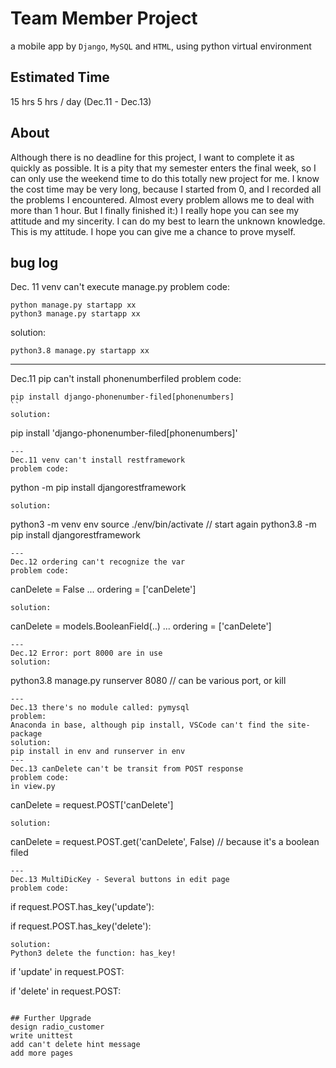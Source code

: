 # Team Member Project
a mobile app by `Django`, `MySQL` and `HTML`, using python virtual environment

## Estimated Time
15 hrs
5 hrs / day (Dec.11 - Dec.13) 

## About
Although there is no deadline for this project, I want to complete it as quickly as possible. It is a pity that my semester enters the final week, so I can only use the weekend time to do this totally new project for me.
I know the cost time may be very long, because I started from 0, and I recorded all the problems I encountered. Almost every problem allows me to deal with more than 1 hour. But I finally finished it:)
I really hope you can see my attitude and my sincerity. I can do my best to learn the unknown knowledge. This is my attitude. I hope you can give me a chance to prove myself.

## bug log
Dec. 11 venv can't execute manage.py
problem code: 
```
python manage.py startapp xx
python3 manage.py startapp xx
```
solution: 
```
python3.8 manage.py startapp xx
```
---
Dec.11 pip can't install phonenumberfiled
problem code:
```
pip install django-phonenumber-filed[phonenumbers]
``
solution:
```
pip install 'django-phonenumber-filed[phonenumbers]'
```
---
Dec.11 venv can't install restframework
problem code:
```
python -m pip install djangorestframework
```
solution:
```
python3 -m venv env
source ./env/bin/activate    // start again
python3.8 -m pip install djangorestframework
```
---
Dec.12 ordering can't recognize the var
problem code:
```
canDelete = False
...
ordering = ['canDelete']
```
solution:
```
canDelete = models.BooleanField(..)
...
ordering = ['canDelete']
```
---
Dec.12 Error: port 8000 are in use
solution:
```
python3.8 manage.py runserver 8080    // can be various port, or kill
```
---
Dec.13 there's no module called: pymysql
problem:
Anaconda in base, although pip install, VSCode can't find the site-package
solution:
pip install in env and runserver in env
---
Dec.13 canDelete can't be transit from POST response
problem code:
in view.py
```
canDelete = request.POST['canDelete']
```
solution:
```
canDelete = request.POST.get('canDelete', False)   // because it's a boolean filed
```
---
Dec.13 MultiDicKey - Several buttons in edit page
problem code:
```
if request.POST.has_key('update'):

if request.POST.has_key('delete'):
```
solution:
Python3 delete the function: has_key!
```
if 'update' in request.POST:

if 'delete' in request.POST:
```

## Further Upgrade
design radio_customer
write unittest
add can't delete hint message
add more pages

